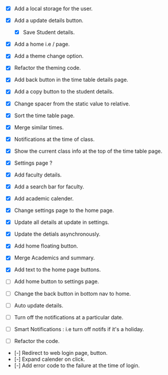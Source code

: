 - [x] Add a local storage for the user.
- [x] Add a update details button.
  - [x] Save Student details.
- [x] Add a home i.e / page.
- [x] Add a theme change option.
- [x] Refactor the theming code.
- [x] Add back button in the time table details page.
- [x] Add a copy button to the student details.
- [x] Change spacer from the static value to relative.

- [x] Sort the time table page.
- [x] Merge similar times.
- [x] Notifications at the time of class.
- [x] Show the current class info at the top of the time table page.
- [x] Settings page ?

- [x] Add faculty details.
- [x] Add a search bar for faculty.
- [x] Add academic calender.
- [x] Change settings page to the home page.
- [x] Update all details at update in settings.
- [x] Update the detials asynchronously.
- [x] Add home floating button.
- [x] Merge Academics and summary.
- [x] Add text to the home page buttons.

- [ ] Add home button to settings page.
- [ ] Change the back button in bottom nav to home.

- [ ] Auto update details.
- [ ] Turn off the notifications at a particular date.
- [ ] Smart Notifications : i.e turn off notifs if it's a holiday.
- [ ] Refactor the code.
- [-] Redirect to web login page, button.
- [-] Expand calender on click.
- [-] Add error code to the failure at the time of login.
